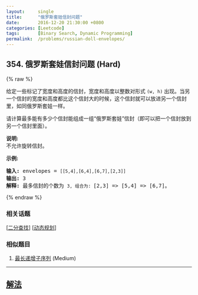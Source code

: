 ```yaml
---
layout:     single
title:      "俄罗斯套娃信封问题"
date:       2016-12-20 21:30:00 +0800
categories: [Leetcode]
tags:       [Binary Search, Dynamic Programming]
permalink:  /problems/russian-doll-envelopes/
---
```


## 354. 俄罗斯套娃信封问题 (Hard)

{% raw %}

<p>给定一些标记了宽度和高度的信封，宽度和高度以整数对形式&nbsp;<code>(w, h)</code>&nbsp;出现。当另一个信封的宽度和高度都比这个信封大的时候，这个信封就可以放进另一个信封里，如同俄罗斯套娃一样。</p>

<p>请计算最多能有多少个信封能组成一组&ldquo;俄罗斯套娃&rdquo;信封（即可以把一个信封放到另一个信封里面）。</p>

<p><strong>说明:</strong><br>
不允许旋转信封。</p>

<p><strong>示例:</strong></p>

<pre><strong>输入:</strong> envelopes = <code>[[5,4],[6,4],[6,7],[2,3]]</code>
<strong>输出:</strong> 3 
<strong>解释:</strong> 最多信封的个数为 <code>3, 组合为: </code>[2,3] =&gt; [5,4] =&gt; [6,7]。
</pre>

{% endraw %}

### 相关话题
  [[二分查找](https://github.com/openset/leetcode/tree/master/tag/binary-search/README.md)]
  [[动态规划](https://github.com/openset/leetcode/tree/master/tag/dynamic-programming/README.md)]

### 相似题目
  1. [最长递增子序列](/problems/longest-increasing-subsequence) (Medium)

---

## [解法](https://github.com/openset/leetcode/tree/master/problems/russian-doll-envelopes)
